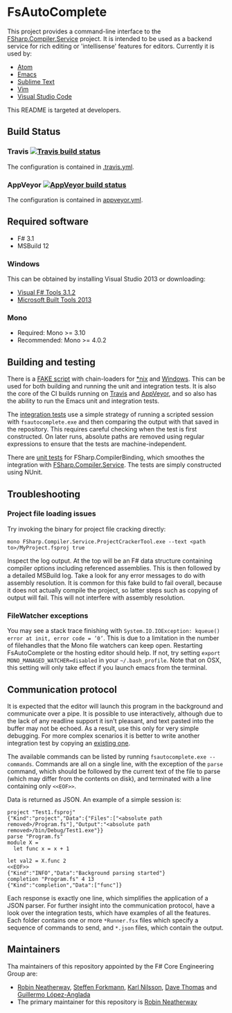 # FsAutoComplete

This project provides a command-line interface to the [FSharp.Compiler.Service](https://github.com/fsharp/FSharp.Compiler.Service/) project. It is intended to be used as a backend service for rich editing or 'intellisense' features for editors. Currently it is used by:

* [Atom](https://github.com/ionide/ionide-atom-fsharp)
* [Emacs](https://github.com/fsharp/emacs-fsharp-mode)
* [Sublime Text](https://github.com/fsharp/sublime-fsharp-package)
* [Vim](https://github.com/fsharp/vim-fsharp)
* [Visual Studio Code](https://github.com/ionide/ionide-vscode-fsharp)

This README is targeted at developers.

## Build Status

### Travis [![Travis build status](https://travis-ci.org/fsharp/FsAutoComplete.png)](https://travis-ci.org/fsharp/FsAutoComplete)

The configuration is contained in [.travis.yml](.travis.yml).

### AppVeyor [![AppVeyor build status](https://ci.appveyor.com/api/projects/status/0ld2sp0cl25ktiuq?svg=true)](https://ci.appveyor.com/project/rneatherway/fsautocomplete)

The configuration is contained in [appveyor.yml](appveyor.yml).

## Required software

* F# 3.1
* MSBuild 12

### Windows

This can be obtained by installing Visual Studio 2013 or downloading:

* [Visual F# Tools 3.1.2](http://www.microsoft.com/en-us/download/details.aspx?id=44011)
* [Microsoft Built Tools 2013](https://www.microsoft.com/en-us/download/details.aspx?id=40760)

### Mono

* Required: Mono >= 3.10
* Recommended: Mono >= 4.0.2

## Building and testing

There is a [FAKE script](build.fsx) with chain-loaders for [*nix](build.sh) and [Windows](build.cmd). This can be used for both building and running the unit and integration tests. It is also the core of the CI builds running on [Travis](../.travis.yml) and [AppVeyor](../appveyor.yml), and so also has the ability to run the Emacs unit and integration tests.

The [integration tests](FsAutoComplete/test/integration) use a simple strategy of running a scripted session with `fsautocomplete.exe` and then comparing the output with that saved in the repository. This requires careful checking when the test is first constructed. On later runs, absolute paths are removed using regular expressions to ensure that the tests are machine-independent.

There are [unit tests](FSharp.CompilerBinding.Tests) for FSharp.CompilerBinding, which smoothes the integration with [FSharp.Compiler.Service](https://github.com/fsharp/FSharp.Compiler.Service). The tests are simply constructed using NUnit.

## Troubleshooting

### Project file loading issues

Try invoking the binary for project file cracking directly:

    mono FSharp.Compiler.Service.ProjectCrackerTool.exe --text <path to>/MyProject.fsproj true

Inspect the log output. At the top will be an F# data structure containing compiler options including referenced assemblies. This is then followed by a detailed MSBuild log. Take a look for any error messages to do with assembly resolution. It is common for this fake build to fail overall, because it does not actually compile the project, so latter steps such as copying of output will fail. This will not interfere with assembly resolution.

### FileWatcher exceptions

You may see a stack trace finishing with `System.IO.IOException: kqueue() error at init, error code = ’0’`. This is due to a limitation in the number of filehandles that the Mono file watchers can keep open. Restarting FsAutoComplete or the hosting editor should help. If not, try setting `export MONO_MANAGED_WATCHER=disabled` in your `~/.bash_profile`. Note that on OSX, this setting will only take effect if you launch emacs from the terminal.

## Communication protocol

It is expected that the editor will launch this program in the background and communicate over a pipe. It is possible to use interactively, although due to the lack of any readline support it isn't pleasant, and text pasted into the buffer may not be echoed. As a result, use this only for very simple debugging. For more complex scenarios it is better to write another integration test by copying an [existing one](test/FsAutoComplete.IntegrationTests/Test1Json).

The available commands can be listed by running `fsautocomplete.exe --commands`. Commands are all on a single line, with the exception of the `parse` command, which should be followed by the current text of the file to parse (which may differ from the contents on disk), and terminated with a line containing only `<<EOF>>`.

Data is returned as JSON. An example of a simple session is:

    project "Test1.fsproj"
    {"Kind":"project","Data":{"Files":["<absolute path removed>/Program.fs"],"Output":"<absolute path removed>/bin/Debug/Test1.exe"}}
    parse "Program.fs"
    module X =
      let func x = x + 1

    let val2 = X.func 2
    <<EOF>>
    {"Kind":"INFO","Data":"Background parsing started"}
    completion "Program.fs" 4 13
    {"Kind":"completion","Data":["func"]}

Each response is exactly one line, which simplifies the application of a JSON parser. For further insight into the communication protocol, have a look over the integration tests, which have examples of all the features. Each folder contains one or more `*Runner.fsx` files which specify a sequence of commands to send, and `*.json` files, which contain the output.

Maintainers
-----------

Tha maintainers of this repository appointed by the F# Core Engineering Group are:

 - [Robin Neatherway](https://github.com/rneatherway), [Steffen Forkmann](http://github.com/forki), [Karl Nilsson](http://github.com/kjnilsson), [Dave Thomas](http://github.com/7sharp9) and [Guillermo López-Anglada](http://github.com/guillermooo)
 - The primary maintainer for this repository is [Robin Neatherway](https://github.com/rneatherway)

